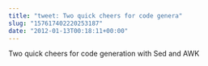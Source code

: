 ```yaml
---
title: "tweet: Two quick cheers for code genera"
slug: "157617402220253187"
date: "2012-01-13T00:18:11+00:00"
---
```

Two quick cheers for code generation with Sed and AWK